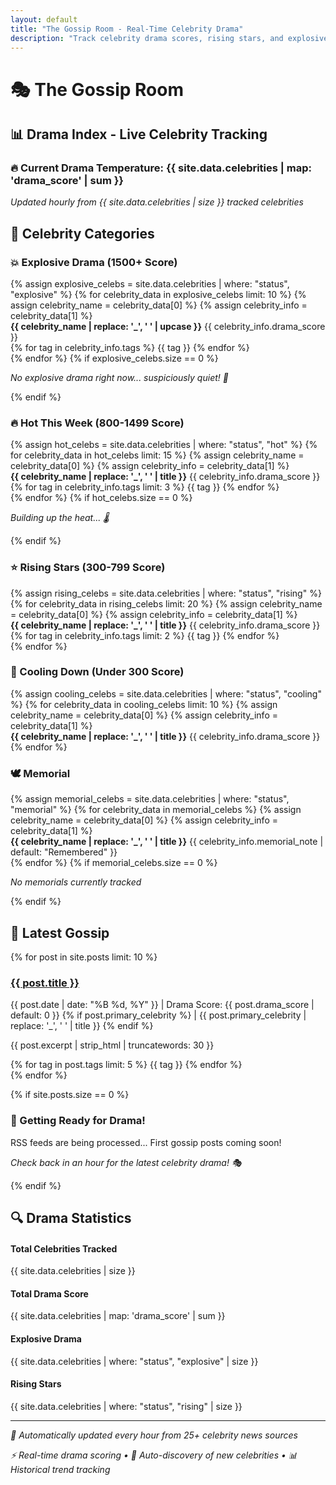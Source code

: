 ```yaml
---
layout: default
title: "The Gossip Room - Real-Time Celebrity Drama"
description: "Track celebrity drama scores, rising stars, and explosive entertainment news in real-time."
---
```


# 🎭 The Gossip Room

## 📊 Drama Index - Live Celebrity Tracking

<div class="drama-stats">
  <h3>🔥 Current Drama Temperature: <span class="drama-score">{{ site.data.celebrities | map: 'drama_score' | sum }}</span></h3>
  <p><em>Updated hourly from {{ site.data.celebrities | size }} tracked celebrities</em></p>
</div>

## 🚨 Celebrity Categories

<div id="celebrity-categories">

### 💥 Explosive Drama (1500+ Score)
<div id="explosive">
{% assign explosive_celebs = site.data.celebrities | where: "status", "explosive" %}
{% for celebrity_data in explosive_celebs limit: 10 %}
  {% assign celebrity_name = celebrity_data[0] %}
  {% assign celebrity_info = celebrity_data[1] %}
  <div class="celebrity-card">
    <strong>{{ celebrity_name | replace: '_', ' ' | upcase }}</strong> 
    <span class="drama-score">{{ celebrity_info.drama_score }}</span>
    <div class="tags">
      {% for tag in celebrity_info.tags %}
        <span class="tag">{{ tag }}</span>
      {% endfor %}
    </div>
  </div>
{% endfor %}
{% if explosive_celebs.size == 0 %}
  <p><em>No explosive drama right now... suspiciously quiet! 🤔</em></p>
{% endif %}
</div>

### 🔥 Hot This Week (800-1499 Score)
<div id="hot-this-week">
{% assign hot_celebs = site.data.celebrities | where: "status", "hot" %}
{% for celebrity_data in hot_celebs limit: 15 %}
  {% assign celebrity_name = celebrity_data[0] %}
  {% assign celebrity_info = celebrity_data[1] %}
  <div class="celebrity-card">
    <strong>{{ celebrity_name | replace: '_', ' ' | title }}</strong> 
    <span class="drama-score">{{ celebrity_info.drama_score }}</span>
    <div class="tags">
      {% for tag in celebrity_info.tags limit: 3 %}
        <span class="tag">{{ tag }}</span>
      {% endfor %}
    </div>
  </div>
{% endfor %}
{% if hot_celebs.size == 0 %}
  <p><em>Building up the heat... 🌡️</em></p>
{% endif %}
</div>

### ⭐ Rising Stars (300-799 Score)
<div id="rising-stars">
{% assign rising_celebs = site.data.celebrities | where: "status", "rising" %}
{% for celebrity_data in rising_celebs limit: 20 %}
  {% assign celebrity_name = celebrity_data[0] %}
  {% assign celebrity_info = celebrity_data[1] %}
  <div class="celebrity-card">
    <strong>{{ celebrity_name | replace: '_', ' ' | title }}</strong> 
    <span class="drama-score">{{ celebrity_info.drama_score }}</span>
    <div class="tags">
      {% for tag in celebrity_info.tags limit: 2 %}
        <span class="tag">{{ tag }}</span>
      {% endfor %}
    </div>
  </div>
{% endfor %}
</div>

### 🧊 Cooling Down (Under 300 Score)
<div id="cooling-down">
{% assign cooling_celebs = site.data.celebrities | where: "status", "cooling" %}
{% for celebrity_data in cooling_celebs limit: 10 %}
  {% assign celebrity_name = celebrity_data[0] %}
  {% assign celebrity_info = celebrity_data[1] %}
  <div class="celebrity-card">
    <strong>{{ celebrity_name | replace: '_', ' ' | title }}</strong> 
    <span class="drama-score">{{ celebrity_info.drama_score }}</span>
  </div>
{% endfor %}
</div>

### 🕊️ Memorial
<div id="memorial">
{% assign memorial_celebs = site.data.celebrities | where: "status", "memorial" %}
{% for celebrity_data in memorial_celebs %}
  {% assign celebrity_name = celebrity_data[0] %}
  {% assign celebrity_info = celebrity_data[1] %}
  <div class="celebrity-card">
    <strong>{{ celebrity_name | replace: '_', ' ' | title }}</strong> 
    <span class="memorial-note">{{ celebrity_info.memorial_note | default: "Remembered" }}</span>
  </div>
{% endfor %}
{% if memorial_celebs.size == 0 %}
  <p><em>No memorials currently tracked</em></p>
{% endif %}
</div>

</div>

## 📰 Latest Gossip

<div class="recent-posts">
{% for post in site.posts limit: 10 %}
  <div class="post-preview">
    <h3><a href="{{ post.url | relative_url }}">{{ post.title }}</a></h3>
    <p class="post-meta">
      <span class="date">{{ post.date | date: "%B %d, %Y" }}</span> | 
      <span class="drama-level status-{{ post.drama_score | divided_by: 5 | plus: 1 }}">
        Drama Score: {{ post.drama_score | default: 0 }}
      </span>
      {% if post.primary_celebrity %}
        | <span class="primary-celeb">{{ post.primary_celebrity | replace: '_', ' ' | title }}</span>
      {% endif %}
    </p>
    <p>{{ post.excerpt | strip_html | truncatewords: 30 }}</p>
    <div class="post-tags">
      {% for tag in post.tags limit: 5 %}
        <span class="tag">{{ tag }}</span>
      {% endfor %}
    </div>
  </div>
{% endfor %}

{% if site.posts.size == 0 %}
  <div class="no-posts">
    <h3>🚀 Getting Ready for Drama!</h3>
    <p>RSS feeds are being processed... First gossip posts coming soon!</p>
    <p><em>Check back in an hour for the latest celebrity drama! 🎭</em></p>
  </div>
{% endif %}
</div>

## 🔍 Drama Statistics

<div class="drama-stats">
  <div class="stat-grid">
    <div class="stat-item">
      <h4>Total Celebrities Tracked</h4>
      <span class="big-number">{{ site.data.celebrities | size }}</span>
    </div>
    <div class="stat-item">
      <h4>Total Drama Score</h4>
      <span class="big-number">{{ site.data.celebrities | map: 'drama_score' | sum }}</span>
    </div>
    <div class="stat-item">
      <h4>Explosive Drama</h4>
      <span class="big-number">{{ site.data.celebrities | where: "status", "explosive" | size }}</span>
    </div>
    <div class="stat-item">
      <h4>Rising Stars</h4>
      <span class="big-number">{{ site.data.celebrities | where: "status", "rising" | size }}</span>
    </div>
  </div>
</div>

---

<div class="update-info">
  <p><em>🤖 Automatically updated every hour from 25+ celebrity news sources</em></p>
  <p><em>⚡ Real-time drama scoring • 🎯 Auto-discovery of new celebrities • 📊 Historical trend tracking</em></p>
</div>
